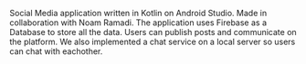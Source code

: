 Social Media application written in Kotlin on Android Studio.
Made in collaboration with Noam Ramadi.
The application uses Firebase as a Database to store all the data.
Users can publish posts and communicate on the platform.
We also implemented a chat service on a local server so users can chat with eachother.

